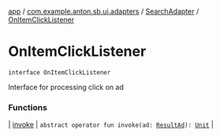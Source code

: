 [app](../../../index.md) / [com.example.anton.sb.ui.adapters](../../index.md) / [SearchAdapter](../index.md) / [OnItemClickListener](./index.md)

# OnItemClickListener

`interface OnItemClickListener`

Interface for processing click on ad

### Functions

| [invoke](invoke.md) | `abstract operator fun invoke(ad: `[`ResultAd`](../../../com.example.anton.sb.data/-result-ad/index.md)`): `[`Unit`](https://kotlinlang.org/api/latest/jvm/stdlib/kotlin/-unit/index.html) |

